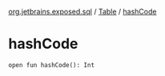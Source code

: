 [org.jetbrains.exposed.sql](../index.md) / [Table](index.md) / [hashCode](.)

# hashCode

`open fun hashCode(): Int`